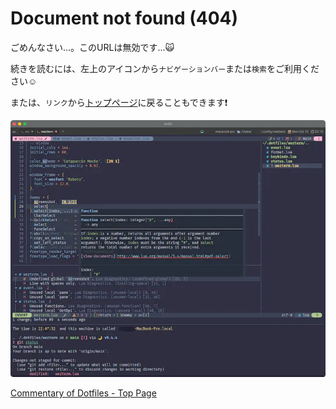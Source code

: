 # Document not found (404)

ごめんなさい...。このURLは無効です...🙀

続きを読むには、左上のアイコンから`ナビゲーションバー`または`検索`をご利用ください☺️

または、`リンク`から[トップページ](index.html)に戻ることもできます❗

![goal](goal.webp)

[Commentary of Dotfiles - Top Page](index.html)
